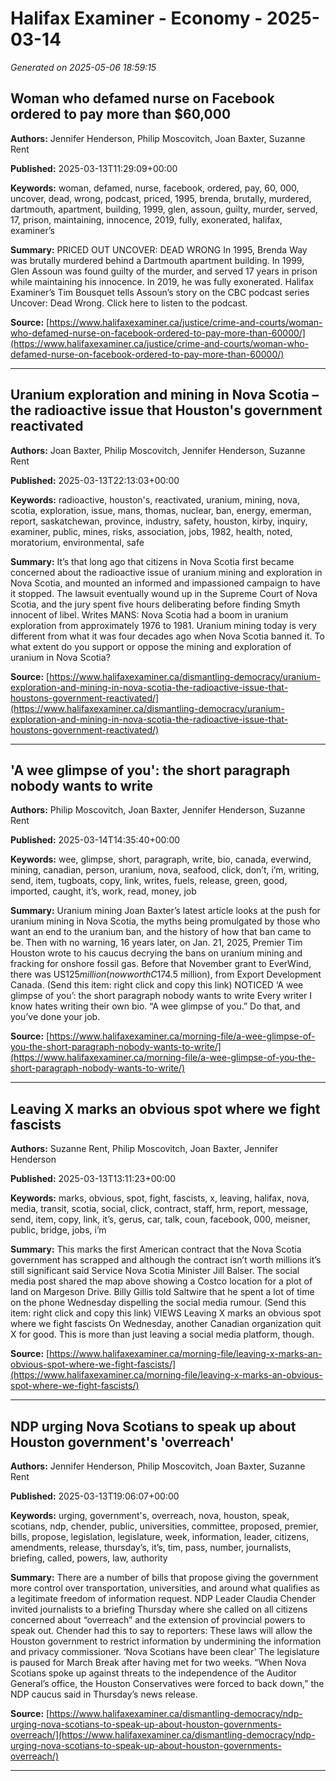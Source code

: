 # Halifax Examiner - Economy - 2025-03-14

*Generated on 2025-05-06 18:59:15*

## Woman who defamed nurse on Facebook ordered to pay more than $60,000

**Authors:** Jennifer Henderson, Philip Moscovitch, Joan Baxter, Suzanne Rent

**Published:** 2025-03-13T11:29:09+00:00

**Keywords:** woman, defamed, nurse, facebook, ordered, pay, 60, 000, uncover, dead, wrong, podcast, priced, 1995, brenda, brutally, murdered, dartmouth, apartment, building, 1999, glen, assoun, guilty, murder, served, 17, prison, maintaining, innocence, 2019, fully, exonerated, halifax, examiner’s

**Summary:** PRICED OUT UNCOVER: DEAD WRONG In 1995, Brenda Way was brutally murdered behind a Dartmouth apartment building.
In 1999, Glen Assoun was found guilty of the murder, and served 17 years in prison while maintaining his innocence.
In 2019, he was fully exonerated.
Halifax Examiner’s Tim Bousquet tells Assoun’s story on the CBC podcast series Uncover: Dead Wrong.
Click here to listen to the podcast.

**Source:** [https://www.halifaxexaminer.ca/justice/crime-and-courts/woman-who-defamed-nurse-on-facebook-ordered-to-pay-more-than-60000/](https://www.halifaxexaminer.ca/justice/crime-and-courts/woman-who-defamed-nurse-on-facebook-ordered-to-pay-more-than-60000/)

---

## Uranium exploration and mining in Nova Scotia – the radioactive issue that Houston's government reactivated

**Authors:** Joan Baxter, Philip Moscovitch, Jennifer Henderson, Suzanne Rent

**Published:** 2025-03-13T22:13:03+00:00

**Keywords:** radioactive, houston's, reactivated, uranium, mining, nova, scotia, exploration, issue, mans, thomas, nuclear, ban, energy, emerman, report, saskatchewan, province, industry, safety, houston, kirby, inquiry, examiner, public, mines, risks, association, jobs, 1982, health, noted, moratorium, environmental, safe

**Summary:** It’s that long ago that citizens in Nova Scotia first became concerned about the radioactive issue of uranium mining and exploration in Nova Scotia, and mounted an informed and impassioned campaign to have it stopped.
The lawsuit eventually wound up in the Supreme Court of Nova Scotia, and the jury spent five hours deliberating before finding Smyth innocent of libel.
Writes MANS: Nova Scotia had a boom in uranium exploration from approximately 1976 to 1981.
Uranium mining today is very different from what it was four decades ago when Nova Scotia banned it.
To what extent do you support or oppose the mining and exploration of uranium in Nova Scotia?

**Source:** [https://www.halifaxexaminer.ca/dismantling-democracy/uranium-exploration-and-mining-in-nova-scotia-the-radioactive-issue-that-houstons-government-reactivated/](https://www.halifaxexaminer.ca/dismantling-democracy/uranium-exploration-and-mining-in-nova-scotia-the-radioactive-issue-that-houstons-government-reactivated/)

---

## 'A wee glimpse of you': the short paragraph nobody wants to write

**Authors:** Philip Moscovitch, Joan Baxter, Jennifer Henderson, Suzanne Rent

**Published:** 2025-03-14T14:35:40+00:00

**Keywords:** wee, glimpse, short, paragraph, write, bio, canada, everwind, mining, canadian, person, uranium, nova, seafood, click, don’t, i’m, writing, send, item, tugboats, copy, link, writes, fuels, release, green, good, imported, caught, it’s, work, read, money, job

**Summary:** Uranium mining Joan Baxter’s latest article looks at the push for uranium mining in Nova Scotia, the myths being promulgated by those who want an end to the uranium ban, and the history of how that ban came to be.
Then with no warning, 16 years later, on Jan. 21, 2025, Premier Tim Houston wrote to his caucus decrying the bans on uranium mining and fracking for onshore fossil gas.
Before that November grant to EverWind, there was US$125 million (now worth C$174.5 million), from Export Development Canada.
(Send this item: right click and copy this link) NOTICED ‘A wee glimpse of you’: the short paragraph nobody wants to write Every writer I know hates writing their own bio.
“A wee glimpse of you.” Do that, and you’ve done your job.

**Source:** [https://www.halifaxexaminer.ca/morning-file/a-wee-glimpse-of-you-the-short-paragraph-nobody-wants-to-write/](https://www.halifaxexaminer.ca/morning-file/a-wee-glimpse-of-you-the-short-paragraph-nobody-wants-to-write/)

---

## Leaving X marks an obvious spot where we fight fascists

**Authors:** Suzanne Rent, Philip Moscovitch, Joan Baxter, Jennifer Henderson

**Published:** 2025-03-13T13:11:23+00:00

**Keywords:** marks, obvious, spot, fight, fascists, x, leaving, halifax, nova, media, transit, scotia, social, click, contract, staff, hrm, report, message, send, item, copy, link, it’s, gerus, car, talk, coun, facebook, 000, meisner, public, bridge, jobs, i’m

**Summary:** This marks the first American contract that the Nova Scotia government has scrapped and although the contract isn’t worth millions it’s still significant said Service Nova Scotia Minister Jill Balser.
The social media post shared the map above showing a Costco location for a plot of land on Margeson Drive.
Billy Gillis told Saltwire that he spent a lot of time on the phone Wednesday dispelling the social media rumour.
(Send this item: right click and copy this link) VIEWS Leaving X marks an obvious spot where we fight fascists On Wednesday, another Canadian organization quit X for good.
This is more than just leaving a social media platform, though.

**Source:** [https://www.halifaxexaminer.ca/morning-file/leaving-x-marks-an-obvious-spot-where-we-fight-fascists/](https://www.halifaxexaminer.ca/morning-file/leaving-x-marks-an-obvious-spot-where-we-fight-fascists/)

---

## NDP urging Nova Scotians to speak up about Houston government's 'overreach'

**Authors:** Jennifer Henderson, Philip Moscovitch, Joan Baxter, Suzanne Rent

**Published:** 2025-03-13T19:06:07+00:00

**Keywords:** urging, government's, overreach, nova, houston, speak, scotians, ndp, chender, public, universities, committee, proposed, premier, bills, propose, legislation, legislature, week, information, leader, citizens, amendments, release, thursday’s, it’s, tim, pass, number, journalists, briefing, called, powers, law, authority

**Summary:** There are a number of bills that propose giving the government more control over transportation, universities, and around what qualifies as a legitimate freedom of information request.
NDP Leader Claudia Chender invited journalists to a briefing Thursday where she called on all citizens concerned about “overreach” and the extension of provincial powers to speak out.
Chender had this to say to reporters: These laws will allow the Houston government to restrict information by undermining the information and privacy commissioner.
‘Nova Scotians have been clear’ The legislature is paused for March Break after having met for two weeks.
“When Nova Scotians spoke up against threats to the independence of the Auditor General’s office, the Houston Conservatives were forced to back down,” the NDP caucus said in Thursday’s news release.

**Source:** [https://www.halifaxexaminer.ca/dismantling-democracy/ndp-urging-nova-scotians-to-speak-up-about-houston-governments-overreach/](https://www.halifaxexaminer.ca/dismantling-democracy/ndp-urging-nova-scotians-to-speak-up-about-houston-governments-overreach/)

---

